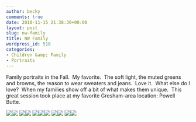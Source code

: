 ```yaml
---
author: becky
comments: true
date: 2010-11-15 21:38:30+00:00
layout: post
slug: nw-family
title: NW Family
wordpress_id: 518
categories:
- Children &amp; Family
- Portraits
---
```


Family portraits in the Fall.  My favorite.  The soft light, the muted greens and browns, the reason to wear sweaters and jeans.  Love it.  What else do I love?  When my families show off a bit of what makes them unique.  This great session took place at my favorite Gresham-area location: Powell Butte.




[![](http://beta.beckyjenson.com/wp-content/uploads/2010/11/blog-October10-0008.jpg)](http://beta.beckyjenson.com/wp-content/uploads/2010/11/blog-October10-0008.jpg)[![](http://beta.beckyjenson.com/wp-content/uploads/2010/11/blog-October10-0002.jpg)](http://beta.beckyjenson.com/wp-content/uploads/2010/11/blog-October10-0002.jpg) [![](http://beta.beckyjenson.com/wp-content/uploads/2010/11/blog-October10-0004.jpg)](http://beta.beckyjenson.com/wp-content/uploads/2010/11/blog-October10-0004.jpg)[![](http://beta.beckyjenson.com/wp-content/uploads/2010/11/blog-October10-0005.jpg)](http://beta.beckyjenson.com/wp-content/uploads/2010/11/blog-October10-0005.jpg) [![](http://beta.beckyjenson.com/wp-content/uploads/2010/11/blog-October10-0007.jpg)](http://beta.beckyjenson.com/wp-content/uploads/2010/11/blog-October10-0007.jpg)[![](http://beta.beckyjenson.com/wp-content/uploads/2010/11/blog-October10-0003.jpg)](http://beta.beckyjenson.com/wp-content/uploads/2010/11/blog-October10-0003.jpg)[![](http://beta.beckyjenson.com/wp-content/uploads/2010/11/blog-October10-0006.jpg)](http://beta.beckyjenson.com/wp-content/uploads/2010/11/blog-October10-0006.jpg) [![](http://beta.beckyjenson.com/wp-content/uploads/2010/11/blog-October10-0011.jpg)](http://beta.beckyjenson.com/wp-content/uploads/2010/11/blog-October10-0011.jpg)[![](http://beta.beckyjenson.com/wp-content/uploads/2010/11/blog-October10-0009.jpg)](http://beta.beckyjenson.com/wp-content/uploads/2010/11/blog-October10-0009.jpg) [![](http://beta.beckyjenson.com/wp-content/uploads/2010/11/blog-October10-0010.jpg)](http://beta.beckyjenson.com/wp-content/uploads/2010/11/blog-October10-0010.jpg)[![](http://beta.beckyjenson.com/wp-content/uploads/2010/11/blog-October10-0001.jpg)](http://beta.beckyjenson.com/wp-content/uploads/2010/11/blog-October10-0001.jpg)
